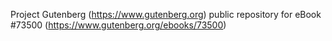 Project Gutenberg (https://www.gutenberg.org) public repository for
eBook #73500 (https://www.gutenberg.org/ebooks/73500)
